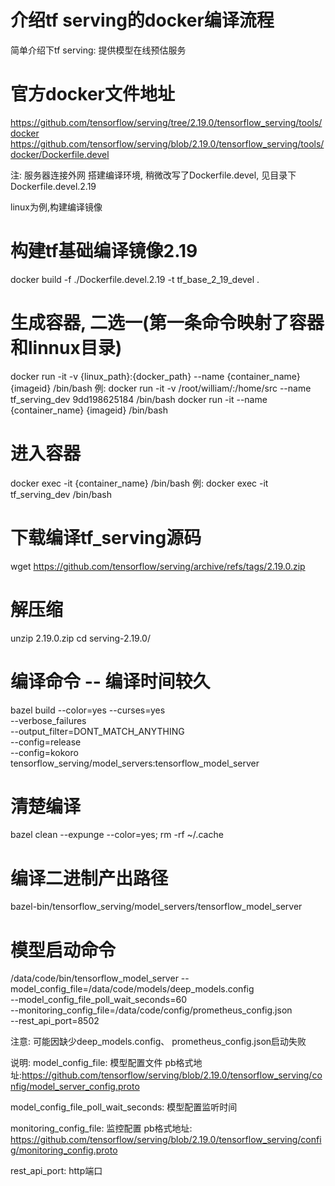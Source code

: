# 介绍tf serving的docker编译流程
简单介绍下tf serving: 提供模型在线预估服务

# 官方docker文件地址
https://github.com/tensorflow/serving/tree/2.19.0/tensorflow_serving/tools/docker
https://github.com/tensorflow/serving/blob/2.19.0/tensorflow_serving/tools/docker/Dockerfile.devel

注: 服务器连接外网
搭建编译环境, 稍微改写了Dockerfile.devel, 见目录下Dockerfile.devel.2.19

linux为例,构建编译镜像
# 构建tf基础编译镜像2.19
docker build -f ./Dockerfile.devel.2.19  -t tf_base_2_19_devel .
# 生成容器, 二选一(第一条命令映射了容器和linnux目录)
docker run -it -v {linux_path}:{docker_path} --name {container_name} {imageid} /bin/bash
例: docker run -it -v /root/william/:/home/src --name tf_serving_dev 9dd198625184 /bin/bash
docker run -it --name {container_name} {imageid} /bin/bash

# 进入容器
docker exec -it {container_name} /bin/bash
例: docker exec -it tf_serving_dev /bin/bash

# 下载编译tf_serving源码
wget https://github.com/tensorflow/serving/archive/refs/tags/2.19.0.zip
# 解压缩
unzip 2.19.0.zip
cd serving-2.19.0/

# 编译命令 -- 编译时间较久
bazel build --color=yes --curses=yes \
            --verbose_failures \
            --output_filter=DONT_MATCH_ANYTHING \
            --config=release \
            --config=kokoro \
            tensorflow_serving/model_servers:tensorflow_model_server

# 清楚编译
bazel clean --expunge --color=yes;
rm -rf ~/.cache


# 编译二进制产出路径
bazel-bin/tensorflow_serving/model_servers/tensorflow_model_server

# 模型启动命令
/data/code/bin/tensorflow_model_server --model_config_file=/data/code/models/deep_models.config \
                                       --model_config_file_poll_wait_seconds=60 \
                                       --monitoring_config_file=/data/code/config/prometheus_config.json \
                                       --rest_api_port=8502

注意: 可能因缺少deep_models.config、 prometheus_config.json启动失败

说明:
model_config_file: 模型配置文件
pb格式地址:https://github.com/tensorflow/serving/blob/2.19.0/tensorflow_serving/config/model_server_config.proto

model_config_file_poll_wait_seconds: 模型配置监听时间

monitoring_config_file: 监控配置
pb格式地址: https://github.com/tensorflow/serving/blob/2.19.0/tensorflow_serving/config/monitoring_config.proto

rest_api_port: 
    http端口

